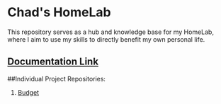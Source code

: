 # Chad's HomeLab

This repository serves as a hub and knowledge base for my HomeLab,
where I aim to use my skills to directly benefit my own personal life.

## [Documentation Link](docs/README.md)

##Individual Project Repositories:  
1) [Budget](https://github.com/caswolfe/chl_budget)

